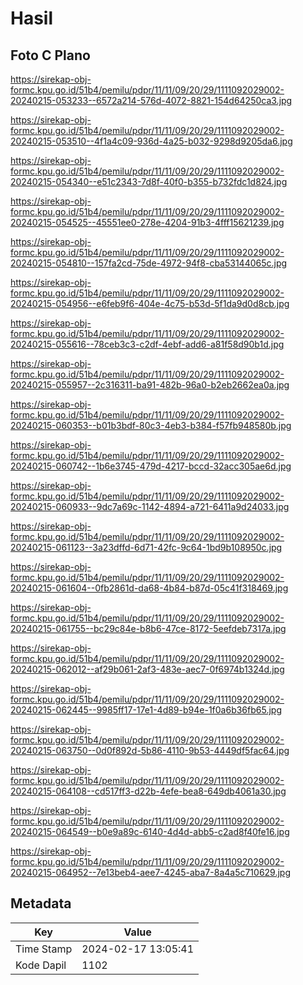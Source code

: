 # Hasil

## Foto C Plano

https://sirekap-obj-formc.kpu.go.id/51b4/pemilu/pdpr/11/11/09/20/29/1111092029002-20240215-053233--6572a214-576d-4072-8821-154d64250ca3.jpg

https://sirekap-obj-formc.kpu.go.id/51b4/pemilu/pdpr/11/11/09/20/29/1111092029002-20240215-053510--4f1a4c09-936d-4a25-b032-9298d9205da6.jpg

https://sirekap-obj-formc.kpu.go.id/51b4/pemilu/pdpr/11/11/09/20/29/1111092029002-20240215-054340--e51c2343-7d8f-40f0-b355-b732fdc1d824.jpg

https://sirekap-obj-formc.kpu.go.id/51b4/pemilu/pdpr/11/11/09/20/29/1111092029002-20240215-054525--45551ee0-278e-4204-91b3-4fff15621239.jpg

https://sirekap-obj-formc.kpu.go.id/51b4/pemilu/pdpr/11/11/09/20/29/1111092029002-20240215-054810--157fa2cd-75de-4972-94f8-cba53144065c.jpg

https://sirekap-obj-formc.kpu.go.id/51b4/pemilu/pdpr/11/11/09/20/29/1111092029002-20240215-054956--e6feb9f6-404e-4c75-b53d-5f1da9d0d8cb.jpg

https://sirekap-obj-formc.kpu.go.id/51b4/pemilu/pdpr/11/11/09/20/29/1111092029002-20240215-055616--78ceb3c3-c2df-4ebf-add6-a81f58d90b1d.jpg

https://sirekap-obj-formc.kpu.go.id/51b4/pemilu/pdpr/11/11/09/20/29/1111092029002-20240215-055957--2c316311-ba91-482b-96a0-b2eb2662ea0a.jpg

https://sirekap-obj-formc.kpu.go.id/51b4/pemilu/pdpr/11/11/09/20/29/1111092029002-20240215-060353--b01b3bdf-80c3-4eb3-b384-f57fb948580b.jpg

https://sirekap-obj-formc.kpu.go.id/51b4/pemilu/pdpr/11/11/09/20/29/1111092029002-20240215-060742--1b6e3745-479d-4217-bccd-32acc305ae6d.jpg

https://sirekap-obj-formc.kpu.go.id/51b4/pemilu/pdpr/11/11/09/20/29/1111092029002-20240215-060933--9dc7a69c-1142-4894-a721-6411a9d24033.jpg

https://sirekap-obj-formc.kpu.go.id/51b4/pemilu/pdpr/11/11/09/20/29/1111092029002-20240215-061123--3a23dffd-6d71-42fc-9c64-1bd9b108950c.jpg

https://sirekap-obj-formc.kpu.go.id/51b4/pemilu/pdpr/11/11/09/20/29/1111092029002-20240215-061604--0fb2861d-da68-4b84-b87d-05c41f318469.jpg

https://sirekap-obj-formc.kpu.go.id/51b4/pemilu/pdpr/11/11/09/20/29/1111092029002-20240215-061755--bc29c84e-b8b6-47ce-8172-5eefdeb7317a.jpg

https://sirekap-obj-formc.kpu.go.id/51b4/pemilu/pdpr/11/11/09/20/29/1111092029002-20240215-062012--af29b061-2af3-483e-aec7-0f6974b1324d.jpg

https://sirekap-obj-formc.kpu.go.id/51b4/pemilu/pdpr/11/11/09/20/29/1111092029002-20240215-062445--9985ff17-17e1-4d89-b94e-1f0a6b36fb65.jpg

https://sirekap-obj-formc.kpu.go.id/51b4/pemilu/pdpr/11/11/09/20/29/1111092029002-20240215-063750--0d0f892d-5b86-4110-9b53-4449df5fac64.jpg

https://sirekap-obj-formc.kpu.go.id/51b4/pemilu/pdpr/11/11/09/20/29/1111092029002-20240215-064108--cd517ff3-d22b-4efe-bea8-649db4061a30.jpg

https://sirekap-obj-formc.kpu.go.id/51b4/pemilu/pdpr/11/11/09/20/29/1111092029002-20240215-064549--b0e9a89c-6140-4d4d-abb5-c2ad8f40fe16.jpg

https://sirekap-obj-formc.kpu.go.id/51b4/pemilu/pdpr/11/11/09/20/29/1111092029002-20240215-064952--7e13beb4-aee7-4245-aba7-8a4a5c710629.jpg


## Metadata

| Key        | Value               |
| ---------- | ------------------- |
| Time Stamp | 2024-02-17 13:05:41 |
| Kode Dapil | 1102                |



